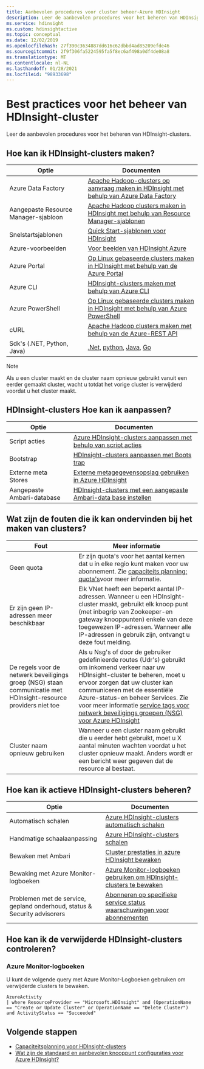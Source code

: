 ```yaml
---
title: Aanbevolen procedures voor cluster beheer-Azure HDInsight
description: Leer de aanbevolen procedures voor het beheren van HDInsight-clusters.
ms.service: hdinsight
ms.custom: hdinsightactive
ms.topic: conceptual
ms.date: 12/02/2019
ms.openlocfilehash: 27f390c3634887dd616c62dbbd4ad85209efde46
ms.sourcegitcommit: 2f9f306fa5224595fa5f8ec6af498a0df4de08a8
ms.translationtype: MT
ms.contentlocale: nl-NL
ms.lasthandoff: 01/28/2021
ms.locfileid: "98933698"
---
```

# <a name="hdinsight-cluster-management-best-practices"></a>Best practices voor het beheer van HDInsight-cluster

Leer de aanbevolen procedures voor het beheren van HDInsight-clusters.

## <a name="how-do-i-create-hdinsight-clusters"></a>Hoe kan ik HDInsight-clusters maken?

| Optie | Documenten |
|---|---|
| Azure Data Factory | [Apache Hadoop-clusters op aanvraag maken in HDInsight met behulp van Azure Data Factory](./hdinsight-hadoop-create-linux-clusters-adf.md) |
| Aangepaste Resource Manager-sjabloon | [Apache Hadoop clusters maken in HDInsight met behulp van Resource Manager-sjablonen](./hdinsight-hadoop-create-linux-clusters-arm-templates.md) |
| Snelstartsjablonen | [Quick Start-sjablonen voor HDInsight](https://azure.microsoft.com/resources/templates/?term=hdinsight) |
| Azure-voorbeelden | [Voor beelden van HDInsight Azure](/samples/browse/?products=azure-hdinsight) |
| Azure Portal | [Op Linux gebaseerde clusters maken in HDInsight met behulp van de Azure Portal](./spark/apache-spark-intellij-tool-plugin.md) |
| Azure CLI | [HDInsight-clusters maken met behulp van Azure CLI](./hdinsight-hadoop-create-linux-clusters-azure-cli.md) |
| Azure PowerShell | [Op Linux gebaseerde clusters maken in HDInsight met behulp van Azure PowerShell](./hdinsight-hadoop-create-linux-clusters-azure-powershell.md) |
| cURL | [Apache Hadoop clusters maken met behulp van de Azure-REST API](./hdinsight-hadoop-create-linux-clusters-curl-rest.md) |
| Sdk's (.NET, Python, Java) | [.Net](/dotnet/api/overview/azure/hdinsight?view=azure-dotnet&preserve-view=true), [python](/python/api/overview/azure/hdinsight?preserve-view=true&view=azure-python), [Java](/java/api/overview/azure/hdinsight?preserve-view=true&view=azure-java-stable), [Go](./hdinsight-go-sdk-overview.md) |

> [!Note]
> Als u een cluster maakt en de cluster naam opnieuw gebruikt vanuit een eerder gemaakt cluster, wacht u totdat het vorige cluster is verwijderd voordat u het cluster maakt.

## <a name="how-do-i-customize-hdinsight-clusters"></a>HDInsight-clusters Hoe kan ik aanpassen?

| Optie | Documenten |
|---|---|
| Script acties | [Azure HDInsight-clusters aanpassen met behulp van script acties](./hdinsight-hadoop-customize-cluster-linux.md) |
| Bootstrap | [HDInsight-clusters aanpassen met Boots trap](./hdinsight-hadoop-customize-cluster-bootstrap.md) |
| Externe meta Stores | [Externe metagegevensopslag gebruiken in Azure HDInsight](./hdinsight-use-external-metadata-stores.md) |
| Aangepaste Ambari-database | [HDInsight-clusters met een aangepaste Ambari-data base instellen](./hdinsight-custom-ambari-db.md) |

## <a name="what-are-some-errors-i-might-face-when-creating-clusters"></a>Wat zijn de fouten die ik kan ondervinden bij het maken van clusters?

| Fout | Meer informatie |
|---|---|
| Geen quota | Er zijn quota's voor het aantal kernen dat u in elke regio kunt maken voor uw abonnement. Zie [capaciteits planning: quota's](./hdinsight-capacity-planning.md)voor meer informatie. |
| Er zijn geen IP-adressen meer beschikbaar | Elk VNet heeft een beperkt aantal IP-adressen. Wanneer u een HDInsight-cluster maakt, gebruikt elk knoop punt (met inbegrip van Zookeeper-en gateway knooppunten) enkele van deze toegewezen IP-adressen. Wanneer alle IP-adressen in gebruik zijn, ontvangt u deze fout melding.  |
| De regels voor de netwerk beveiligings groep (NSG) staan communicatie met HDInsight-resource providers niet toe | Als u Nsg's of door de gebruiker gedefinieerde routes (Udr's) gebruikt om inkomend verkeer naar uw HDInsight-cluster te beheren, moet u ervoor zorgen dat uw cluster kan communiceren met de essentiële Azure-status-en beheer Services. Zie voor meer informatie [service tags voor netwerk beveiligings groepen (NSG) voor Azure HDInsight](./hdinsight-service-tags.md) |
| Cluster naam opnieuw gebruiken | Wanneer u een cluster naam gebruikt die u eerder hebt gebruikt, moet u X aantal minuten wachten voordat u het cluster opnieuw maakt. Anders wordt er een bericht weer gegeven dat de resource al bestaat. |

## <a name="how-do-i-manage-running-hdinsight-clusters"></a>Hoe kan ik actieve HDInsight-clusters beheren?

| Optie | Documenten |
|---|---|
| Automatisch schalen | [Azure HDInsight-clusters automatisch schalen](./hdinsight-autoscale-clusters.md) |
| Handmatige schaalaanpassing | [Azure HDInsight-clusters schalen](./hdinsight-scaling-best-practices.md) |
| Bewaken met Ambari| [Cluster prestaties in azure HDInsight bewaken](./hdinsight-key-scenarios-to-monitor.md) |
| Bewaking met Azure Monitor-logboeken | [Azure Monitor-logboeken gebruiken om HDInsight-clusters te bewaken](./hdinsight-hadoop-oms-log-analytics-tutorial.md) |
| Problemen met de service, gepland onderhoud, status & Security advisorers | [Abonneren op specifieke service status waarschuwingen voor abonnementen](../service-health/alerts-activity-log-service-notifications-portal.md) |


## <a name="how-do-i-check-on-deleted-hdinsight-clusters"></a>Hoe kan ik de verwijderde HDInsight-clusters controleren?

### <a name="azure-monitor-logs"></a>Azure Monitor-logboeken

U kunt de volgende query met Azure Monitor-Logboeken gebruiken om verwijderde clusters te bewaken.

```loganalytics
AzureActivity
| where ResourceProvider == "Microsoft.HDInsight" and (OperationName == "Create or Update Cluster" or OperationName == "Delete Cluster") and ActivityStatus == "Succeeded"
```

## <a name="next-steps"></a>Volgende stappen

* [Capaciteitsplanning voor HDInsight-clusters](./hdinsight-capacity-planning.md)
* [Wat zijn de standaard en aanbevolen knooppunt configuraties voor Azure HDInsight?](./hdinsight-supported-node-configuration.md)

